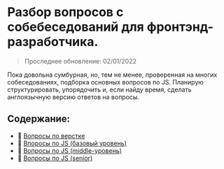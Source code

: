 # Разбор вопросов с собебеседований для фронтэнд-разработчика.
> Проследнее обновление: 02/01/2022

Пока довольна сумбурная, но, тем не менее, проверенная на многих собеседованиях, подборка основных вопросов по JS.
Планирую структурировать, упорядочить и, если найду время, сделать англоязычную версию ответов на вопросы.

## Содержание:
- :page_with_curl: [Вопросы по верстке](./html-css_interview.md)
- :page_with_curl: [Впоросы по JS (базовый уровень)](./js_interview_basics.md)
- :page_with_curl: [Вопросы по JS (middle-уровень)](./js_interview_middle.md)
- :page_with_curl: [Вопросы по JS (senior)](./js_interview_senior.md)